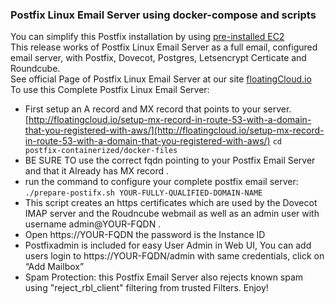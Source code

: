 ### Postfix Linux Email Server using docker-compose and scripts
You can simplify this Postfix installation by using [pre-installed EC2 ](https://aws.amazon.com/marketplace/pp/B0797V545N/ref=_PTNR_github) </br>
This release works of Postfix Linux Email Server as a full email, configured email server, with Postfix, Dovecot, Postgres, Letsencrypt Certicate and Roundcube. </br>
See official Page of Postfix Linux Email Server at our site [floatingCloud.io](http://floatingcloud.io/mail-server-linux-postfix-using-mysql-tons-users/)</br>
To use this Complete Postfix Linux Email Server:</br>
- First setup an A record and MX record that points to your server.
[http://floatingcloud.io/setup-mx-record-in-route-53-with-a-domain-that-you-registered-with-aws/](http://floatingcloud.io/setup-mx-record-in-route-53-with-a-domain-that-you-registered-with-aws/)
`cd  postfix-containerized/docker-files`
- BE SURE TO use the correct fqdn pointing to your Postfix Email Server and that it Already has MX record .
- run the command to configure your complete postfix email server:
`./prepare-postifx.sh YOUR-FULLY-QUALIFIED-DOMAIN-NAME`
- This script creates an https certificates which are used by the Dovecot IMAP server and the Roudncube webmail as well as an admin user with username admin@YOUR-FQDN .
- Open https://YOUR-FQDN the password is the Instance ID
- Postfixadmin is included for easy User Admin in Web UI, You can add users login to https://YOUR-FQDN/admin with same credentials, click on “Add Mailbox”
- Spam Protection: this Postfix Email Server also rejects known spam using "reject_rbl_client" filtering from trusted Filters.
Enjoy!
